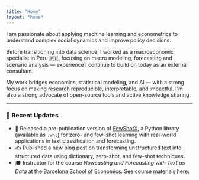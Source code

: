 ```yaml
---
title: "Home"
layout: "home"
---
```


I am passionate about applying machine learning and econometrics to understand complex social dynamics and improve policy decisions.

Before transitioning into data science, I worked as a macroeconomic specialist in Peru 🇵🇪, focusing on macro modeling, forecasting and scenario analysis — experience I continue to build on today as an external consultant.

My work bridges economics, statistical modeling, and AI — with a strong focus on making research reproducible, interpretable, and impactful. I'm also a strong advocate of open-source tools and active knowledge sharing.

---

### 📌 Recent Updates

- 🤖 Released a pre-publication version of [FewShotX](https://github.com/RenatoVassallo/FewShotX), a Python library (available as `.whl`) for zero- and few-shot learning with real-world applications in text classification and forecasting.  
- ✍️ Published a new [blog post](../posts/turning-text-into-data/) on transforming unstructured text into structured data using dictionary, zero-shot, and few-shot techniques.  
- 🎓 Instructor for the course *Nowcasting and Forecasting with Text as Data* at the Barcelona School of Economics. See course materials [here](https://github.com/RenatoVassallo/BSE-ForecastNLP).